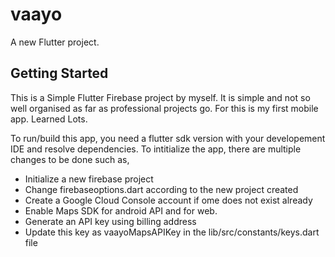 # vaayo

A new Flutter project.

## Getting Started

This is a Simple Flutter Firebase project by myself.
It is simple and not so well organised as far as professional projects go. For this is my first mobile app. Learned Lots.

To run/build this app, you need a flutter sdk version with your developement IDE and resolve dependencies.
To intitialize the app, there are multiple changes to be done such as,
  - Initialize a new firebase project 
  - Change firebaseoptions.dart according to the new project created 
  - Create a Google Cloud Console account if ome does not exist already
  - Enable Maps SDK for android API and for web.
  - Generate an API key using billing address
  - Update this key as vaayoMapsAPIKey in the lib/src/constants/keys.dart file 
